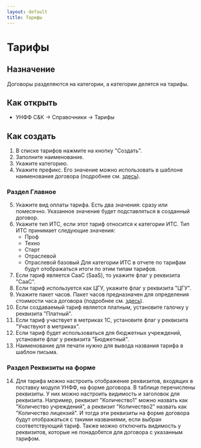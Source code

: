```yaml
---
layout: default
title: Тарифы
---
```


# Тарифы

## Назначение

Договоры разделяются на категории, а категории делятся на тарифы.

## Как открыть

* УНФФ С&К -> Справочники -> Тарифы

## Как создать

1. В списке тарифов нажмите на кнопку "Создать".
2. Заполните наименование.
3. Укажите категорию.
4. Укажите префикс. Его значение можно использовать в шаблоне наименования договора (подробнее см. [здесь](/types-contract/)).

### Раздел Главное

5. Укажите вид оплаты тарифа. Есть два значения: сразу или помесячно. Указанное значение будет подставляться в созданный договор.
6. Укажите тип ИТС, если этот тариф относится к категории ИТС. Тип ИТС принимает следующие значения:
    * Проф
    * Техно
    * Старт
    * Отраслевой
    * Отраслевой базовый
    Для категории ИТС в отчете по тарифам будут отображаться итоги по этим типам тарифов.
7. Если тариф является СааС (SaaS), то укажите флаг у реквизита "СааС".
8. Если тариф используется как ЦГУ, укажите флаг у реквизита "ЦГУ".
9. Укажите пакет часов. Пакет часов предназначен для определения стоимости часа договора (подробнее см. [здесь](/contracts/#%D0%BA%D0%B0%D0%BA-%D1%83%D1%81%D1%82%D0%B0%D0%BD%D0%BE%D0%B2%D0%B8%D1%82%D1%8C-%D1%86%D0%B5%D0%BD%D1%83-%D0%B4%D0%BE%D0%B3%D0%BE%D0%B2%D0%BE%D1%80%D0%B0)).
10. Если создаваемый тариф является платным, установите галочку у реквизита "Платный".
11. Если тариф участвует в метриках 1С, установите флаг у реквизита "Участвуют в метриках".
12. Если тариф будет использоваться для бюджетных учреждений, установите флаг у реквизита "Бюджетный".
13. Наименование для печати нужно для вывода названия тарифа в шаблон письма.

### Раздел Реквизиты на форме

14. Для тарифа можно настроить отображение реквизитов, входящих в поставку модуля УНФФ, на форме договора. В таблице перечислены реквизиты. У них можно настроить видимость и заголовок для реквизита.
Например, реквизит "Количество1" можно назвать как "Количество учреждений", а реквизит "Количество2" назвать как "Количество лицензий". И тогда эти реквизиты на форме договора будут отображаться с такими названиями, если выбран соответствующий тариф. Также можно отключить видимость у реквизитов, которые не понадобятся для договора с указанным тарифом.
